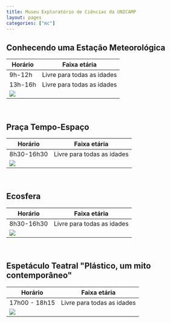 ```yaml
---
title: Museu Exploratório de Ciências da UNICAMP
layout: pages
categories: ["mc"]
---
```


## Conhecendo uma Estação Meteorológica

| Horário | Faixa etária |
|---------|--------------|
| 9h-12h | Livre para todas as idades |
| 13h-16h | Livre para todas as idades |
| <a href="https://docs.google.com/document/d/e/2PACX-1vRxMEyWuO4DQnDW43l-hKRb2F7CFmbrgeixobIBIGfqF9Ubho6jXBaZMxKrCEFv1Quz31lZEglKb9mk/pub#id.8xyo2l512hrw"><img style="cursor:pointer" src="{{ site.baseurl }}/img/more.svg"></a> |

<br>

## Praça Tempo-Espaço

| Horário | Faixa etária |
|---------|--------------|
| 8h30-16h30 | Livre para todas as idades |
| <a href="https://docs.google.com/document/d/e/2PACX-1vRxMEyWuO4DQnDW43l-hKRb2F7CFmbrgeixobIBIGfqF9Ubho6jXBaZMxKrCEFv1Quz31lZEglKb9mk/pub#id.z0wr4kxt2zta"><img style="cursor:pointer" src="{{ site.baseurl }}/img/more.svg"></a> |

<br>

## Ecosfera

| Horário | Faixa etária |
|---------|--------------|
| 8h30-16h30 | Livre para todas as idades |
| <a href="https://docs.google.com/document/d/e/2PACX-1vRxMEyWuO4DQnDW43l-hKRb2F7CFmbrgeixobIBIGfqF9Ubho6jXBaZMxKrCEFv1Quz31lZEglKb9mk/pub#id.kf4a1efkg9ro"><img style="cursor:pointer" src="{{ site.baseurl }}/img/more.svg"></a> |

<br>

## Espetáculo Teatral "Plástico, um mito contemporâneo"

| Horário | Faixa etária |
|---------|--------------|
| 17h00 - 18h15 | Livre para todas as idades |
| <a href="https://docs.google.com/document/d/e/2PACX-1vRxMEyWuO4DQnDW43l-hKRb2F7CFmbrgeixobIBIGfqF9Ubho6jXBaZMxKrCEFv1Quz31lZEglKb9mk/pub#id.wsejtnz6ece2"><img style="cursor:pointer" src="{{ site.baseurl }}/img/more.svg"></a> |
